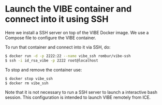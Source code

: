 # Launch the VIBE container and connect into it using SSH

Here we install a SSH server on top of the VIBE Docker image.
We use a Compose file to configure the VIBE container.

To run that container and connect into it via SSH, do:
```bash
$ docker run -d -p 2222:22 --name vibe_ssh rombur/vibe-ssh
$ ssh -i id_rsa_vibe -p 2222 root@localhost
```
To stop and remove the container use:
```bash
$ docker stop vibe_ssh
$ docker rm vibe_ssh
```

Note that it is not necessary to run a SSH server to launch a interactive bash session.
This configuration is intended to launch VIBE remotely from ICE.
